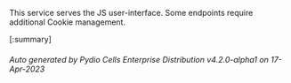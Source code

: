 






This service serves the JS user-interface. Some endpoints require additional Cookie management.

[:summary]

###### Auto generated by Pydio Cells Enterprise Distribution v4.2.0-alpha1 on 17-Apr-2023
